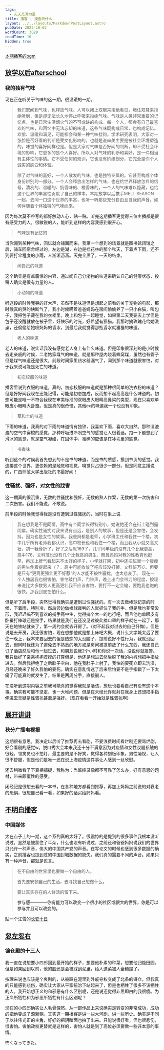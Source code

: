 ```yaml
---
tags:
  - 天天充满力量
title: 播客 | 摸鱼听什么
layout: ../../layouts/MarkdownPostLayout.astro
pubDate: 2022-10-02
wordCount: 3029
readTime: 10
hidden: true
---
```

[本期播客的bgm](https://www.bilibili.com/video/BV1Zs411m7UU?share_source=copy_web&vd_source=142817be52c861fb7fd312fc32fe11e7)

## [放学以后afterschool](https://podcasts.google.com/feed/aHR0cHM6Ly9hbmNob3IuZm0vcy84MWQwNWY4MC9wb2RjYXN0L3Jzcw?sa=X&ved=0CBAQ9sEGahcKEwiQp8K35cH6AhUAAAAAHQAAAAAQfQ&hl=zh-TW)

### 我的独有气味

现在正在听关于气味的这一期，很温暖的一期。

> 我们既闻到气味，也释放气味。人可以闭上双眼来拒绝看见，堵住双耳来拒绝听到，但是却无法长久地停止呼吸来拒绝气味。气味是人类非常重要的记忆点，也是日常生活烟火气的不可或缺的构成。每一个人，都会有自己最喜欢的气味，和回忆中无法忘却的味道，这些气味既构成日常，也构成记忆。欢愉、温暖和满足，可能都会和某一种气味挂钩。学术研究表明，大家对一张脸是否好看的判断是受文化影响的。也就是说审美主要是被社会环境塑造的，味觉的喜好同样也是。但是大家对气味是否好闻的判断，却不受社会环境的影响，它更多的是个人喜好。所以人对气味的判断和喜好，是一件相当有主体性的事情。它不受任何的规训，它也没有阶级划分，它完全是你个人诚实的感受和体验。
> 
> 除了对气味的喜好，一个人散发的气味，也是独特专属的。它甚至构成个体身份辨别的一部分。一个人会释放出怎样的气味，也在给世界释放怎样的信号，清冽的、温暖的、奶香味的、橙香味的，一个人的气味难以隐藏，也给这个世界的丰富性贡献了自己的样本。本期放学以后携手MELT SEASON 一起，去闻一口这个世界的丰富，也听一听那些充分自由且自我的声音，如何伴随着个体独特的气味而来。

因为每次莫不谷写的都好触动人心，贴一贴。听完这期播客更觉得三位主播都是很有感受力的人，很敏锐的人，能听到这样的内容我感到很开心。

> 气味是有记忆的

当你闻到某种气味，回忆就会铺面而来，我第一个想到的场景就是图书馆闭馆之后，骑车回宿舍经过的，左边是湖，右边是桂花林的那个秋天，下着点下雨，还不到要打伞程度的小雨，人淅淅沥沥。天完全黑了，一天的结束。

> 闻自己的味道

这个确实是有点震惊的内容，通过闻自己分泌物的味道来确认自己的健康状态，投稿人确实是很有力量的人。

> 小动物的味道

听这段的时候我哭的好大声，虽然不是味道但是想起之前看的关于宠物的电影，那时候真的哭的快断气了，我小时候瞒着爸爸妈妈在房间偷偷养了一只小白猫，叫包子，我把包子藏在我的衣柜里，晚上和包子一起睡觉，如果第二天我要去上学但是包子还没醒就放在被子里，好快乐的时光，好希望有猫猫。我那时摘玫瑰花给她洗澡，还偷偷给她喷妈妈的香水，到最后我就觉得那瓶香水就猫猫的味道。

> 老人的味道

老人的味道，说实话我没有感觉老人身上有什么味道。但是印象很深刻的是小时候去走亲戚的时候，二老姑家煤气的味道，就是那种屋内烧着蜂窝煤，虽然也有管子但是煤气味道还是很大，前段时间家里热水器漏气了，闻到那个味道就很害怕，对于我来说可能是死亡的味道。

> 初恋校服的味道

播客里说到衣服的味道，真的，初恋校服的味道就是那种很简单的洗衣粉的味道？但是好好闻我现在还能记得，可能是初恋加成，反而想不起高高是什么味道的。初恋可能是唯一不符合我现在审美标准的双眼皮大眼睛高鼻梁的类型，现在只喜欢单眼皮小眼睛大卧蚕。但是真的很奇怪，其他ex的味道我一个也没有印象。

> 草和土的味道

下雨的味道，我真的对下雨的味道情有独钟，我喜欢下雨，喜欢大自然。那种湿漉漉的空气中穿梭的感觉，那种呼吸进冷冽空气的感觉让人很着迷。跑一下题想到了滑冰的感觉，就是空气凝结，在固体中，准确的应该是在冰块里的感觉。

> 书香味

听到这个的时候我首先想到的不是书的味道，而是书的质感，摸到书页的感觉。我连接这个世界，更依赖的是触觉和视觉，嗅觉只占很少一部分。但是同意主播说的，广西师范大学出版社的书最好闻！

### 性骚扰、强奸，对女性的戕害

这一期真的很沉重，无数的性骚扰和强奸，无数的熟人作案，无数的第一次伤害和二次伤害。我们不能说，不敢说。

前半段的时候我觉得我是没有遭到过性骚扰的，当时在象上说
> 我在想我是不是同情，高中有个同学长得特别小，她说她还会在街上碰到露阴癖。确实性骚扰对我来说有点远，是别人的故事，但是还是会害怕，会发抖，因为也是女性的故事。我爸妈都是老师，小学班主任和我住一个楼，初中几乎所有老师我都认识，高中校长也和我住一个楼，而且我从小就又高又壮，初一我骨折了，好了之后就169了，几乎同年级的没有几个比我更高，高中176，文科班也没有几个比我高的男生，而且妈妈对我的性教育也挺早，再加上脾气看起来不太好的样子，小学就打架，初中还把班里一个瘦瘦的男生倒着提起来（？，高中可能收敛了吧应该没打架，文科班万岁。但要是只有“更高更强壮更不好惹”的人才能不被性骚扰，也太悲哀了。
现在一个人独居我也很害怕，害怕敲门声，门铃声，晚上出门会带刀的程度，按理来说比大多数男人更高更壮我不应该害怕，要打不一定会输，要跑我也跑的很快，那我到底在怕什么。

但是听了后半段，突然觉得我确实是遭到过性骚扰的。有一次去做棒球记录的时候，下着雨，特别冷，然后旁边做棒球裁判的人就抓住了我的手，但是我也非常没形，我迟迟搞不到喜欢的捕手高中生，觉得搞个大一的也行吧，而且他也单眼皮有卧蚕打棒球还是投手，结果就是我们在还没见过彼此摘口罩的样子就在一起了，那天在地铁站就亲了，第一周约会就去开房了。（对不起我对过去的自己忏悔）。但是说是去开房，我还很害怕，现在想想他就是想上床吧大概，说什么大学城太远了要住一晚上，我本来要回去的但是热恋的太没脑子，提前说好不性行为，我就没回去，但同时我还为了避免去不熟悉的地方或是房间被提前放了什么东西，我还自己订了酒店然后和他一起过去，和朋友说我2个小时和你说一次话，没说你就报警。我只做好了亲亲抱抱摸摸的打算但是，他还是想进去然后脱了我的内裤想把手指放进去。然后我拒绝了之后脑子空白，他在我肚子上射了，我怕的要死立即去洗澡，月经还晚来了好久我怕的要死。确实在意乱情迷了后来后怕要不是手指戳了一下太痛了可能真的就发生了。结果是两周分手，直接删人。

在没听到这期内容之前我可能真的觉得我就是活该，想玩也要看自己有没有这个本事。确实我可能不坚定，也一大堆问题，但是在未经允许就射在我身上还想把手指伸进去无疑是性骚扰甚至是强奸。（现在看看一开始就是性骚扰啊）

## [展开讲讲](https://podcasts.google.com/feed/aHR0cHM6Ly93d3cueGltYWxheWEuY29tL2FsYnVtLzI0NjcyMDIxLnhtbA/episode/eG1seV90cmFja181NzIwMDgzMDU?sa=X&ved=0CAUQkfYCahgKEwiQp8K35cH6AhUAAAAAHQAAAAAQ3QM&hl=zh-TW)

### 秋分广播电视报

这期很有意思，我决定以后听了推荐再去看剧，不要浪费时间看烂剧还要骂烂剧，好会看剧的感觉w。脱口秀大会本来我还十分不满意因为对疫情和女性议题都触的很轻，领笑员也不拍灯，最主要的是不好笑，觉得各种刻板印象，男性凝视，让人很不舒服，但是他们是唯一还在说上海疫情这件事让人感到一丝欣慰。

还去稍微看了下真相捕捉，我称为：当监控录像都不可靠了怎么办，好有意思的题材，带来颠覆性的感受。

闭经记是很想去看的一本书，在各种地方都看到推荐，再加上妈妈之前说的对衰老的恐惧，很想自己看一看，如果好的话买给妈妈看。

## [不明白播客](https://podcasts.google.com/feed/aHR0cHM6Ly9mZWVkcy5idXp6c3Byb3V0LmNvbS8xOTgyNTI1LnJzcw/episode/QnV6enNwcm91dC0xMTQxOTcyMw?sa=X&ved=0CAUQkfYCahgKEwiQp8K35cH6AhUAAAAAHQAAAAAQmQM&hl=zh-TW)

### 中国媒体

太在点子上的一期，这个系列真的太好了。很震惊的是提到的很多事件我根本没听说过，显然是被蒙住了耳朵，什么也没有听说过，之前还和爸爸妈妈说我们的世界只允许一种声音，伟大的中国共产党的声音。在写论文的时候也感到很多数据的确实，之前播客也提到过的中国封城数据的缺失。我们真的需要不同的声音。如果只有一种声音，那就是谎言。

> 在不自由的世界里也要做一个自由的人。
> 
> 首先要安顿自己的生活，去寻找自己想做什么。
> 
> 要让真实存在的人鲜活的留下来。
> 
> **参与感————你有能力可以改变一个很小的社区或很大的世界，你是可以参与并且可以改变的。**

贴一个江雪的[长安十日](https://web.archive.org/web/20220107160411/https://mp.weixin.qq.com/s/1wEgqbX-vhfx2zOrNc-4lQ)

## [忽左忽右](https://podcasts.google.com/feed/aHR0cHM6Ly9qdXN0cG9kbWVkaWEuY29tL3Jzcy9sZWZ0LXJpZ2h0LnhtbA/episode/aHR0cHM6Ly9kdHMucG9kdHJhYy5jb20vcmVkaXJlY3QubXAzL2p1c3Rwb2RtZWRpYS5jb20vYXVkaW8vbGVmdC1yaWdodC9sZWZ0cmlnaHQtZXAxOTktMjAyMjA5MjAubXAz?sa=X&ved=0CAUQkfYCahgKEwiQp8K35cH6AhUAAAAAHQAAAAAQlQE&hl=zh-TW)

### 镰仓殿的十三人

我一直在说想要小四郎回到最开始的样子，想要他朴素的种菜，想要他归隐田园。但是如果回到以前，他的脸还是会被踩到泥里，给人送菜被人全糟蹋了。

按理来说也应该是个爽剧的，从被踩在泥里到外戚夺权变成了北条的镰仓，但我真的只能感到悲伤，确实让大家从平家统治下站起来了，但是也牺牲了很多不该牺牲的人。我开始想正义的和邪恶有什么区别呢，还是说还觉得非黑即白的我很傻。为正义所牺牲和为邪恶所牺牲有什么区别呢？

现在的小四郎确实让人毛骨悚然，从一部作品上来说确实是转变的非常成功，成功的把他变成了源赖朝。其实这一期播客是讲一些大河剧，讲一些历史。确实是不同于以往伟光正的主角，好好的把阴暗面也拍了出来。只能说很好看，但也很悲伤，很害怕。害怕政权更替就是这样的，害怕人就是到了高位必须要做一些非本意的事情。

怖くなってきた。


